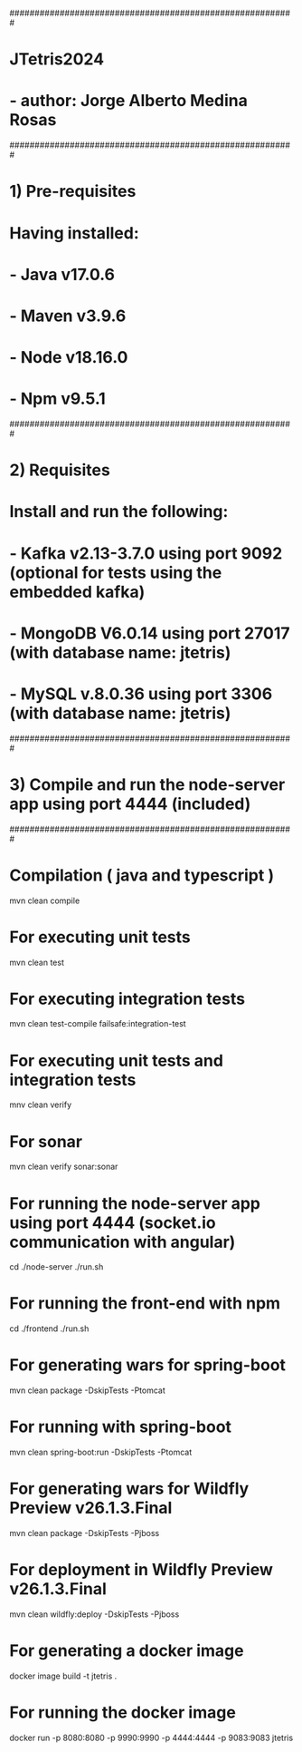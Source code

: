 #########################################################
# JTetris2024
# - author: Jorge Alberto Medina Rosas
#########################################################
# 1) Pre-requisites
# Having installed:
# - Java v17.0.6
# - Maven v3.9.6
# - Node v18.16.0
# - Npm v9.5.1
#########################################################
# 2) Requisites
# Install and run the following:
# - Kafka v2.13-3.7.0 using port 9092 (optional for tests using the embedded kafka)
# - MongoDB V6.0.14 using port 27017 (with database name: jtetris)
# - MySQL v.8.0.36 using port 3306 (with database name: jtetris)
#########################################################
# 3) Compile and run the node-server app using port 4444 (included)
#########################################################

# Compilation ( java and typescript )
mvn clean compile

# For executing unit tests
mvn clean test

# For executing integration tests
mvn clean test-compile failsafe:integration-test

# For executing unit tests and integration tests
mnv clean verify

# For sonar
mvn clean verify sonar:sonar

# For running the node-server app using port 4444 (socket.io communication with angular)
cd ./node-server
./run.sh

# For running the front-end with npm
cd ./frontend
./run.sh

# For generating wars for spring-boot
mvn clean package -DskipTests -Ptomcat

# For running with spring-boot
mvn clean spring-boot:run -DskipTests -Ptomcat

# For generating wars for Wildfly Preview v26.1.3.Final
mvn clean package -DskipTests -Pjboss

# For deployment in Wildfly Preview v26.1.3.Final
mvn clean wildfly:deploy -DskipTests -Pjboss

# For generating a docker image
docker image build -t jtetris .

# For running the docker image
docker run -p 8080:8080 -p 9990:9990 -p 4444:4444 -p 9083:9083 jtetris
